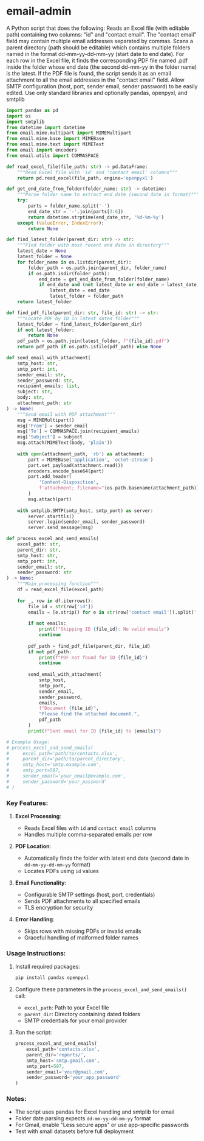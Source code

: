 # email-admin

A Python script that does the following:
Reads an Excel file (with editable path) containing two columns: "id" and "contact email".
The "contact email" field may contain multiple email addresses separated by commas.
Scans a parent directory (path should be editable) which contains multiple folders named in the format dd-mm-yy-dd-mm-yy (start date to end date).
For each row in the Excel file, it finds the corresponding PDF file named <id>.pdf inside the folder whose end date (the second dd-mm-yy in the folder name) is the latest.
If the PDF file is found, the script sends it as an email attachment to all the email addresses in the "contact email" field.
Allow SMTP configuration (host, port, sender email, sender password) to be easily edited.
Use only standard libraries and optionally pandas, openpyxl, and smtplib

```python
import pandas as pd
import os
import smtplib
from datetime import datetime
from email.mime.multipart import MIMEMultipart
from email.mime.base import MIMEBase
from email.mime.text import MIMEText
from email import encoders
from email.utils import COMMASPACE

def read_excel_file(file_path: str) -> pd.DataFrame:
    """Read Excel file with 'id' and 'contact email' columns"""
    return pd.read_excel(file_path, engine='openpyxl')

def get_end_date_from_folder(folder_name: str) -> datetime:
    """Parse folder name to extract end date (second date in format)"""
    try:
        parts = folder_name.split('-')
        end_date_str = '-'.join(parts[3:6])
        return datetime.strptime(end_date_str, '%d-%m-%y')
    except (ValueError, IndexError):
        return None

def find_latest_folder(parent_dir: str) -> str:
    """Find folder with most recent end date in directory"""
    latest_date = None
    latest_folder = None
    for folder_name in os.listdir(parent_dir):
        folder_path = os.path.join(parent_dir, folder_name)
        if os.path.isdir(folder_path):
            end_date = get_end_date_from_folder(folder_name)
            if end_date and (not latest_date or end_date > latest_date):
                latest_date = end_date
                latest_folder = folder_path
    return latest_folder

def find_pdf_file(parent_dir: str, file_id: str) -> str:
    """Locate PDF by ID in latest dated folder"""
    latest_folder = find_latest_folder(parent_dir)
    if not latest_folder:
        return None
    pdf_path = os.path.join(latest_folder, f"{file_id}.pdf")
    return pdf_path if os.path.isfile(pdf_path) else None

def send_email_with_attachment(
    smtp_host: str,
    smtp_port: int,
    sender_email: str,
    sender_password: str,
    recipient_emails: list,
    subject: str,
    body: str,
    attachment_path: str
) -> None:
    """Send email with PDF attachment"""
    msg = MIMEMultipart()
    msg['From'] = sender_email
    msg['To'] = COMMASPACE.join(recipient_emails)
    msg['Subject'] = subject
    msg.attach(MIMEText(body, 'plain'))
    
    with open(attachment_path, 'rb') as attachment:
        part = MIMEBase('application', 'octet-stream')
        part.set_payload(attachment.read())
        encoders.encode_base64(part)
        part.add_header(
            'Content-Disposition',
            f'attachment; filename="{os.path.basename(attachment_path)}"'
        )
        msg.attach(part)
    
    with smtplib.SMTP(smtp_host, smtp_port) as server:
        server.starttls()
        server.login(sender_email, sender_password)
        server.send_message(msg)

def process_excel_and_send_emails(
    excel_path: str,
    parent_dir: str,
    smtp_host: str,
    smtp_port: int,
    sender_email: str,
    sender_password: str
) -> None:
    """Main processing function"""
    df = read_excel_file(excel_path)
    
    for _, row in df.iterrows():
        file_id = str(row['id'])
        emails = [e.strip() for e in str(row['contact email']).split(',') if e.strip()]
        
        if not emails:
            print(f"Skipping ID {file_id}: No valid emails")
            continue
        
        pdf_path = find_pdf_file(parent_dir, file_id)
        if not pdf_path:
            print(f"PDF not found for ID {file_id}")
            continue
        
        send_email_with_attachment(
            smtp_host,
            smtp_port,
            sender_email,
            sender_password,
            emails,
            f"Document {file_id}",
            "Please find the attached document.",
            pdf_path
        )
        print(f"Sent email for ID {file_id} to {emails}")

# Example Usage:
# process_excel_and_send_emails(
#     excel_path='path/to/contacts.xlsx',
#     parent_dir='path/to/parent_directory',
#     smtp_host='smtp.example.com',
#     smtp_port=587,
#     sender_email='your_email@example.com',
#     sender_password='your_password'
# )
```

### Key Features:
1. **Excel Processing**:
   - Reads Excel files with `id` and `contact email` columns
   - Handles multiple comma-separated emails per row

2. **PDF Location**:
   - Automatically finds the folder with latest end date (second date in `dd-mm-yy-dd-mm-yy` format)
   - Locates PDFs using `id` values

3. **Email Functionality**:
   - Configurable SMTP settings (host, port, credentials)
   - Sends PDF attachments to all specified emails
   - TLS encryption for security

4. **Error Handling**:
   - Skips rows with missing PDFs or invalid emails
   - Graceful handling of malformed folder names

### Usage Instructions:
1. Install required packages:
   ```bash
   pip install pandas openpyxl
   ```

2. Configure these parameters in the `process_excel_and_send_emails()` call:
   - `excel_path`: Path to your Excel file
   - `parent_dir`: Directory containing dated folders
   - SMTP credentials for your email provider

3. Run the script:
   ```python
   process_excel_and_send_emails(
       excel_path='contacts.xlsx',
       parent_dir='reports/',
       smtp_host='smtp.gmail.com',
       smtp_port=587,
       sender_email='your@gmail.com',
       sender_password='your_app_password'
   )
   ```

### Notes:
- The script uses pandas for Excel handling and smtplib for email
- Folder date parsing expects `dd-mm-yy-dd-mm-yy` format
- For Gmail, enable "Less secure apps" or use app-specific passwords
- Test with small datasets before full deployment
